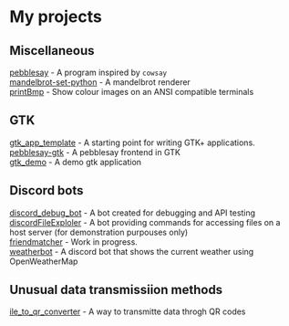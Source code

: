 # My projects

## Miscellaneous
[pebblesay](https://github.com/wiktorpp/pebblesay) - A program inspired by `cowsay`\
[mandelbrot-set-python](https://github.com/wiktorpp/mandelbrot-set-python) - A mandelbrot renderer\
[printBmp](https://github.com/wiktorpp/printBmp) - Show colour images on an ANSI compatible terminals

## GTK
[gtk_app_template](https://github.com/wiktorpp/gtk_app_template) - A starting point for writing GTK+ applications.\
[pebblesay-gtk](https://github.com/wiktorpp/pebblesay-gtk) - A pebblesay frontend in GTK\
[gtk_demo](https://github.com/wiktorpp/gtk_demo) - A demo gtk application

## Discord bots
[discord_debug_bot](https://github.com/wiktorpp/discord_debug_bot) - A bot created for debugging and API testing\
[discordFileExploler](https://github.com/wiktorpp/discordFileExploler) - A bot providing commands for accessing files on a host server (for demonstration purpouses only)\
[friendmatcher](https://github.com/wiktorpp/friendmatcher) - Work in progress.\
[weatherbot](https://github.com/wiktorpp/weatherbot) - A discord bot that shows the current weather using OpenWeatherMap

## Unusual data transmissiion methods
[ile_to_qr_converter](https://github.com/wiktorpp/file_to_qr_converter) - A way to transmitte data throgh QR codes
